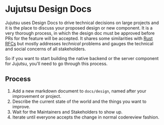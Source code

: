 # Jujutsu Design Docs

Jujutsu uses Design Docs to drive technical decisions on large projects and it
is the place to discuss your proposed design or new component. It is a very 
thorough process, in which the design doc must be approved before PRs for the
feature will be accepted. It shares some similarities with [Rust RFCs] but 
mostly addresses _technical_ problems and  gauges the technical and social 
concerns of all stakeholders.

So if you want to start building the native backend or the server component for
Jujutsu, you'll need to go through this process. 

## Process

1. Add a new markdown document to `docs/design`, named after your improvement 
   or project. 
1. Describe the current state of the world and the things you want to improve.
1. Wait for the Maintainers and Stakeholders to show up. 
1. Iterate until everyone accepts the change in normal codereview fashion.
   

[Rust RFCs]: https://github.com/rust-lang/rfcs 
